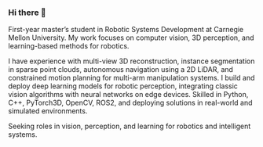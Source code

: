 ### Hi there 👋
First-year master’s student in Robotic Systems Development at Carnegie Mellon University. My work focuses on computer vision, 3D perception, and learning-based methods for robotics. 

I have experience with multi-view 3D reconstruction, instance segmentation in sparse point clouds, autonomous navigation using a 2D LiDAR, and constrained motion planning for multi-arm manipulation systems. I build and deploy deep learning models for robotic perception, integrating classic vision algorithms with neural networks on edge devices. Skilled in Python, C++, PyTorch3D, OpenCV, ROS2, and deploying solutions in real-world and simulated environments. 

Seeking roles in vision, perception, and learning for robotics and intelligent systems.
<!--
**Shreya-Ragi/Shreya-Ragi** is a ✨ _special_ ✨ repository because its `README.md` (this file) appears on your GitHub profile.

Here are some ideas to get you started:

- 🔭 I’m currently working on 
- 
- 👯 I’m looking to collaborate on ...
- 
- 💬 Ask me about ...
- 📫 How to reach me: ..
- 😄 Pronouns: ...
- 
-->

